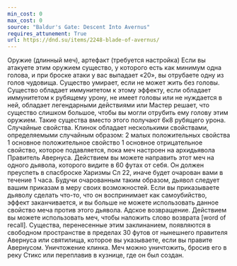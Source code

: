 ```yaml
---
min_cost: 0
max_cost: 0
source: "Baldur's Gate: Descent Into Avernus"
requires_attunement: True
url: https://dnd.su/items/2248-blade-of-avernus/
---
```


Оружие (длинный меч), артефакт (требуется настройка)
Если вы атакуете этим оружием существо, у которого есть как минимум одна голова, и при броске атаки у вас выпадает «20», вы отрубаете одну из голов чудовища. Существо умирает, если не может жить без головы. Существо обладает иммунитетом к этому эффекту, если обладает иммунитетом к рубящему урону, не имеет головы или не нуждается в ней, обладает легендарными действиями или Мастер решает, что существо слишком большое, чтобы вы могли отрубить ему голову этим оружием. Такие существа вместо этого получают 6к8 рубящего урона.
Случайные свойства. Клинок обладает несколькими свойствами, определяемыми случайным образом:
2 малых положительных свойства
1 основное положительное свойство
1 основное отрицательное свойство, которое подавляется, пока меч настроен на архидьявола
Правитель Авернуса. Действием вы можете направить этот меч на одного дьявола, которого видите в 60 футах от себя. Он должен преуспеть в спасброске Харизмы Сл 22, иначе будет очарован вами в течение 1 часа. Будучи очарованным таким образом, дьявол следует вашим приказам в меру своих возможностей. Если вы приказываете дьяволу сделать что-то, что он воспринимает как самоубийство, эффект заканчивается, и вы больше не можете использовать данное свойство меча против этого дьявола.
Адское возвращение. Действием вы можете использовать меч, чтобы наложить слово возврата [word of recall]. Существа, перенесенные этим заклинанием, появляются в свободном пространстве в пределах 30 футов от нынешнего правителя Авернуса или святилища, которое вы указываете, если вы правите Авернусом.
Уничтожение клинка. Меч можно уничтожить, бросив его в реку Стикс или переплавив в кузнице, где он был создан.